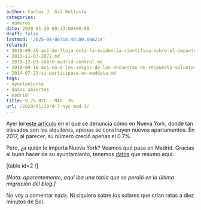 ```yaml
---
author: Carlos J. Gil Bellosta
categories:
- números
date: 2020-01-20 09:13:00+00:00
draft: false
lastmod: '2025-04-06T18:48:00.666214'
related:
- 2018-09-26-asi-de-floja-esta-la-evidencia-cientifica-sobre-el-impacto-de-airbnb-en-el-mercado-inmobiliario.md
- 2011-11-03-2872.md
- 2018-12-03-sobre-madrid-central.md
- 2015-09-16-asi-no-o-los-sesgos-de-las-encuestas-de-respuesta-voluntaria.md
- 2014-07-23-si-participase-en-maddata.md
tags:
- ayuntamiento
- datos abiertos
- madrid
title: 0.7% NYC - MAD .3%
url: /2020/01/20/0-7-nyc-mad-3/
---
```


Ayer leí [este artículo](https://www.lesswrong.com/posts/z7QDX4y4KHjwBnHco/is-nyc-building-much-housing) en el que se denuncia cómo en Nueva York, donde tan elevados son los alquileres, apenas se construyen nuevos apartamentos. En 2017, al parecer, su número creció apenas el 0.7%.

Pero, ¿a quién le importa Nueva York? Veamos qué pasa en Madrid. Gracias al buen hacer de su ayuntamiento, tenemos [datos](https://www.madrid.es/portales/munimadrid/es/Inicio/El-Ayuntamiento/Estadistica/Areas-de-informacion-estadistica/Edificacion-y-vivienda/Estadistica-registral-catastral-IBI-/Catastro/?vgnextfmt=default&vgnextoid=0b0d43c88da49210VgnVCM1000000b205a0aRCRD&vgnextchannel=a9768d4eed4b4210VgnVCM2000000c205a0aRCRD) que resumo aquí:


[table id=2 /]

_[Nota: aparentemente, aquí iba una tabla que se perdió en la última migración del blog.]_

No voy a comentar nada. Ni siquiera sobre los solares que crían ratas a diez minutos de Sol.
